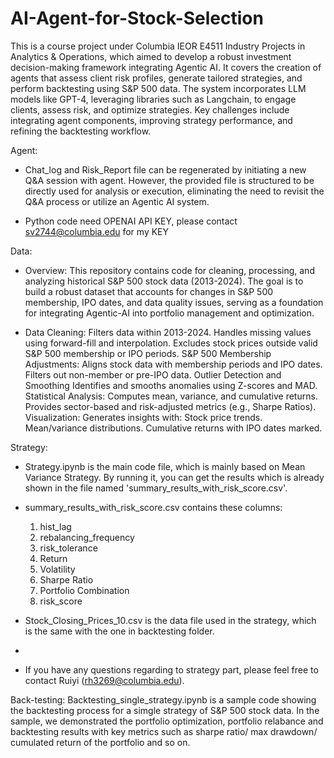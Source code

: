 # AI-Agent-for-Stock-Selection
This is a course project under Columbia IEOR E4511 Industry Projects in Analytics & Operations, which aimed to develop a robust investment decision-making framework integrating Agentic AI. It covers the creation of agents that assess client risk profiles, generate tailored strategies, and perform backtesting using S&P 500 data. The system incorporates LLM models like GPT-4, leveraging libraries such as Langchain, to engage clients, assess risk, and optimize strategies. Key challenges include integrating agent components, improving strategy performance, and refining the backtesting workflow.

Agent:
- Chat_log and Risk_Report file can be regenerated by initiating a new Q&A session with agent. However, the provided file is structured to be directly used for analysis or execution, eliminating the need to revisit the Q&A process or utilize an Agentic AI system.

- Python code need OPENAI API KEY, please contact sv2744@columbia.edu for my KEY

  
Data:
- Overview: This repository contains code for cleaning, processing, and analyzing historical S&P 500 stock data (2013-2024). The goal is to build a robust dataset that accounts for changes in S&P 500 membership, IPO dates, and data quality issues, serving as a foundation for integrating Agentic-AI into portfolio management and optimization.

- Data Cleaning:
	Filters data within 2013-2024.
	Handles missing values using forward-fill and interpolation.
	Excludes stock prices outside valid S&P 500 membership or IPO periods.
	S&P 500 Membership Adjustments:
	Aligns stock data with membership periods and IPO dates.
	Filters out non-member or pre-IPO data.
	Outlier Detection and Smoothing
	Identifies and smooths anomalies using Z-scores and MAD.
	Statistical Analysis:
	Computes mean, variance, and cumulative returns.
	Provides sector-based and risk-adjusted metrics (e.g., Sharpe Ratios).
	Visualization:
	Generates insights with:
	Stock price trends.
	Mean/variance distributions.
	Cumulative returns with IPO dates marked.

Strategy:
- Strategy.ipynb is the main code file, which is mainly based on Mean Variance Strategy. By running it, you can get the results which is already shown in the file named 'summary_results_with_risk_score.csv'.

- summary_results_with_risk_score.csv contains these columns:
	1) hist_lag
	2) rebalancing_frequency
	3) risk_tolerance
	4) Return
	5) Volatility
	6) Sharpe Ratio
	7) Portfolio Combination
	8) risk_score

- Stock_Closing_Prices_10.csv is the data file used in the strategy, which is the same with the one in backtesting folder.
- 
- If you have any questions regarding to strategy part, please feel free to contact Ruiyi (rh3269@columbia.edu).


Back-testing:
Backtesting_single_strategy.ipynb is a sample code showing the backtesting process for a simgle strategy of S&P 500 stock data. In the sample, we demonstrated the portfolio optimization, portfolio relabance and backtesting results with key metrics such as sharpe ratio/ max drawdown/ cumulated return of the portfolio and so on.
